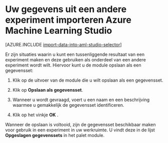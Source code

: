 <properties
    pageTitle="Gegevens importeren in Machine Learning Studio uit een andere experiment | Microsoft Azure"
    description="Hoe trainingsgegevens opslaan in Azure Machine Learning Studio en deze gebruiken in een andere experiment."
    keywords="importeren, gegevens, gegevensbronnen, trainingsgegevens"
    services="machine-learning"
    documentationCenter=""
    authors="garyericson"
    manager="jhubbard"
    editor="cgronlun"/>

<tags
    ms.service="machine-learning"
    ms.workload="data-services"
    ms.tgt_pltfrm="na"
    ms.devlang="na"
    ms.topic="article"
    ms.date="09/16/2016"
    ms.author="garye;bradsev" />


# <a name="import-your-data-into-azure-machine-learning-studio-from-another-experiment"></a>Uw gegevens uit een andere experiment importeren Azure Machine Learning Studio

[AZURE.INCLUDE [import-data-into-aml-studio-selector](../../includes/machine-learning-import-data-into-aml-studio.md)]


Er zijn situaties waarin u kunt een tussenliggende resultaat van een experiment maken en deze gebruiken als onderdeel van een andere experiment wordt wilt.  Hiervoor kunt u de module opslaan als een gegevensset:

1. Klik op de uitvoer van de module die u wilt opslaan als een gegevensset.

2. Klik op **Opslaan als gegevensset**.

3. Wanneer u wordt gevraagd, voert u een naam en een beschrijving waarmee u gemakkelijk de gegevensset identificeren.

4. Klik op het vinkje **OK** .

Wanneer de opslaan is voltooid, zijn de gegevensset beschikbaar maken voor gebruik in een experiment in uw werkruimte. U vindt deze in de lijst **Opgeslagen gegevenssets** in het palet module.

